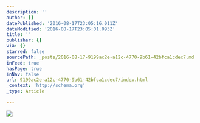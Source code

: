 ```yaml
---
description: ''
author: []
datePublished: '2016-08-17T23:05:16.011Z'
dateModified: '2016-08-17T23:05:01.093Z'
title: ''
publisher: {}
via: {}
starred: false
sourcePath: _posts/2016-08-17-9199ac2e-a12c-4770-9b61-42bfca1cdec7.md
inFeed: true
hasPage: true
inNav: false
url: 9199ac2e-a12c-4770-9b61-42bfca1cdec7/index.html
_context: 'http://schema.org'
_type: Article

---
```

![](https://the-grid-user-content.s3-us-west-2.amazonaws.com/b6067aee-f5e2-4402-8b7c-acce96b3967d.jpg)